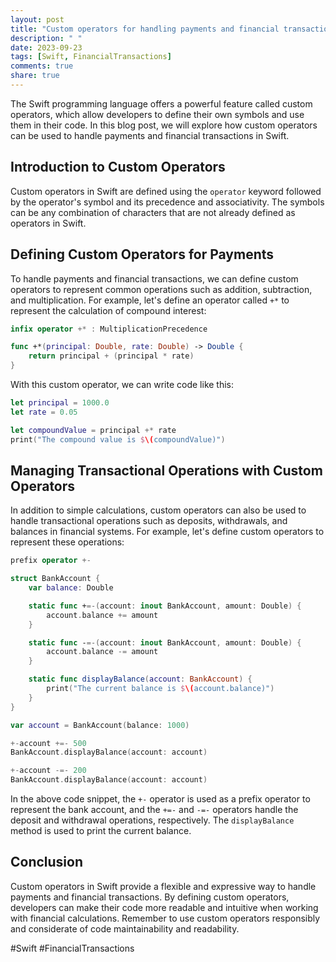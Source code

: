 ```yaml
---
layout: post
title: "Custom operators for handling payments and financial transactions in Swift"
description: " "
date: 2023-09-23
tags: [Swift, FinancialTransactions]
comments: true
share: true
---
```


The Swift programming language offers a powerful feature called custom operators, which allow developers to define their own symbols and use them in their code. In this blog post, we will explore how custom operators can be used to handle payments and financial transactions in Swift.

## Introduction to Custom Operators

Custom operators in Swift are defined using the `operator` keyword followed by the operator's symbol and its precedence and associativity. The symbols can be any combination of characters that are not already defined as operators in Swift.

## Defining Custom Operators for Payments

To handle payments and financial transactions, we can define custom operators to represent common operations such as addition, subtraction, and multiplication. For example, let's define an operator called `+*` to represent the calculation of compound interest:

```swift
infix operator +* : MultiplicationPrecedence

func +*(principal: Double, rate: Double) -> Double {
    return principal + (principal * rate)
}
```

With this custom operator, we can write code like this:

```swift
let principal = 1000.0
let rate = 0.05

let compoundValue = principal +* rate
print("The compound value is $\(compoundValue)")
```

## Managing Transactional Operations with Custom Operators

In addition to simple calculations, custom operators can also be used to handle transactional operations such as deposits, withdrawals, and balances in financial systems. For example, let's define custom operators to represent these operations:

```swift
prefix operator +-

struct BankAccount {
    var balance: Double

    static func +=-(account: inout BankAccount, amount: Double) {
        account.balance += amount
    }

    static func -=-(account: inout BankAccount, amount: Double) {
        account.balance -= amount
    }

    static func displayBalance(account: BankAccount) {
        print("The current balance is $\(account.balance)")
    }
}

var account = BankAccount(balance: 1000)

+-account +=- 500
BankAccount.displayBalance(account: account)

+-account -=- 200
BankAccount.displayBalance(account: account)
```

In the above code snippet, the `+-` operator is used as a prefix operator to represent the bank account, and the `+=-` and `-=-` operators handle the deposit and withdrawal operations, respectively. The `displayBalance` method is used to print the current balance.

## Conclusion

Custom operators in Swift provide a flexible and expressive way to handle payments and financial transactions. By defining custom operators, developers can make their code more readable and intuitive when working with financial calculations. Remember to use custom operators responsibly and considerate of code maintainability and readability.

#Swift #FinancialTransactions